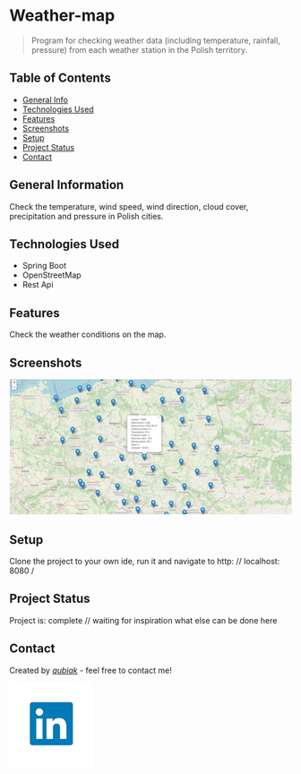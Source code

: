 
# Weather-map	
> Program for checking weather data (including temperature, rainfall, pressure) from each weather station in the Polish territory.
## Table of Contents
* [General Info](#general-information)
* [Technologies Used](#technologies-used)
* [Features](#features)
* [Screenshots](#screenshots)
* [Setup](#setup)
* [Project Status](#project-status)
* [Contact](#contact)


## General Information
Check the temperature, wind speed, wind direction, cloud cover, precipitation and pressure in Polish cities.


## Technologies Used
- Spring Boot
- OpenStreetMap
- Rest Api


## Features
Check the weather conditions on the map.


## Screenshots
![Example screenshot](./img/screenshot.png)


## Setup
Clone the project to your own ide, run it and navigate to http: // localhost: 8080 /


## Project Status
Project is: complete 
// waiting for inspiration what else can be done here


## Contact

Created by [_qubiak_]( http://www.linkedin.com/in/bartłomiej-kubiak) - feel free to contact me!

![Example screenshot](./img/linkedin.png)
